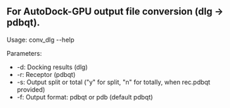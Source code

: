## For AutoDock-GPU output file conversion (dlg -> pdbqt).

Usage: conv_dlg --help

Parameters:
- -d: Docking results (dlg)
- -r: Receptor (pdbqt)
- -s: Output split or total ("y" for split, "n" for totally, when rec.pdbqt provided)
- -f: Output format: pdbqt or pdb (default pdbqt)
